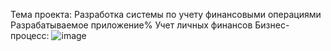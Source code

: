 Тема проекта: Разработка системы по учету финансовыми операциями
Разрабатываемое приложение% Учет личных финансов
Бизнес-процесс:
![image](https://github.com/mrysoo/business-process-of-accounting-for-finances/assets/165904379/21400b7b-02a1-4e06-af20-c9e083ac2909)
